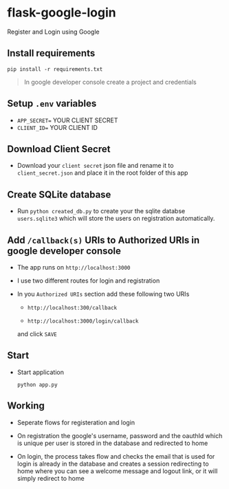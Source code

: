 # flask-google-login
Register and Login using Google


## Install requirements

```shell
pip install -r requirements.txt
```

> In google developer console create a project and credentials

## Setup `.env` variables
- `APP_SECRET=` YOUR CLIENT SECRET
- `CLIENT_ID=` YOUR CLIENT ID 

## Download Client Secret
- Download your `client secret` json file and rename it to `client_secret.json` and place it in the root folder of this app


## Create SQLite database
- Run `python created_db.py` to create your the sqlite databse `users.sqlite3` which will store the users on registration automatically.


## Add `/callback(s)` URIs to Authorized URIs in google developer console

- The app runs on `http://localhost:3000`
- I use two different routes for login and registration
- In you `Authorized URIs` section add these following two URIs 
   
   - ```
     http://localhost:300/callback
     ```
   - ```
     http://localhost:3000/login/callback
     ```
    
    and click `SAVE`  

## Start
- Start application
    ```
    python app.py
    ```
## Working 

- Seperate flows for registeration and login

- On registration the google's username, password and the oauthId which is unique per user is stored in the database and redirected to home

- On login, the process takes flow and checks the email that is used for login is already in the database and creates a session redirecting to home where you can see a welcome message and logout link, or it will simply redirect to home
